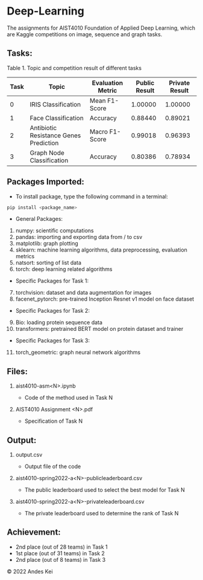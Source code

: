 # Deep-Learning
The assignments for AIST4010 Foundation of Applied Deep Learning, which are Kaggle competitions on image, sequence and graph tasks.

## Tasks:
Table 1. Topic and competition result of different tasks

| Task     | Topic | Evaluation Metric | Public Result | Private Result |
| -----     | -----     | -----       | -----       | -----       |
| 0 | IRIS Classification | Mean F1-Score | 1.00000 | 1.00000 |
| 1 | Face Classification | Accuracy | 0.88440 | 0.89021 |
| 2 | Antibiotic Resistance Genes Prediction | Macro F1-Score | 0.99018 | 0.96393 |
| 3 | Graph Node Classification | Accuracy | 0.80386 | 0.78934 | 

## Packages Imported:
- To install package, type the following command in a terminal:
```bash
pip install <package_name>
```

- General Packages:
1. numpy: scientific computations
2. pandas: importing and exporting data from / to csv
3. matplotlib: graph plotting
4. sklearn: machine learning algorithms, data preprocessing, evaluation metrics
5. natsort: sorting of list data
6. torch: deep learning related algorithms

- Specific Packages for Task 1:
7. torchvision: dataset and data augmentation for images
8. facenet_pytorch: pre-trained Inception Resnet v1 model on face dataset

- Specific Packages for Task 2:
9. Bio: loading protein sequence data
10. transformers: pretrained BERT model on protein dataset and trainer

- Specific Packages for Task 3:
11. torch_geometric: graph neural network algorithms

## Files:
1. aist4010-asm\<N\>.ipynb
	- Code of the method used in Task N

2. AIST4010 Assignment \<N\>.pdf
	- Specification of Task N

## Output:
1. output.csv
	- Output file of the code

2. aist4010-spring2022-a\<N\>-publicleaderboard.csv
	- The public leaderboard used to select the best model for Task N

3. aist4010-spring2022-a\<N\>-privateleaderboard.csv
	- The private leaderboard used to determine the rank of Task N

## Achievement:
- 2nd place (out of 28 teams) in Task 1
- 1st place (out of 31 teams) in Task 2
- 2nd place (out of  8 teams) in Task 3

© 2022 Andes Kei
